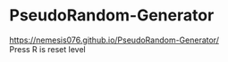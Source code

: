 # PseudoRandom-Generator    
https://nemesis076.github.io/PseudoRandom-Generator/    
Press R is reset level
